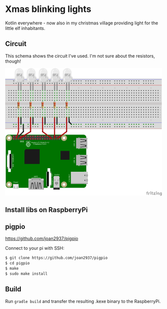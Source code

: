 # Xmas blinking lights

Kotlin everywhere - now also in my christmas village providing light for the little elf inhabitants.

## Circuit

This schema shows the circuit I've used. I'm not sure about the resistors, though!

![Circuit](circuit.png)

## Install libs on RaspberryPi

## pigpio

https://github.com/joan2937/pigpio

Connect to your pi with SSH:

```sh
$ git clone https://github.com/joan2937/pigpio
$ cd pigpio
$ make
$ sudo make install
```

## Build

Run `gradle build` and transfer the resulting .kexe binary to the RaspberryPi.
